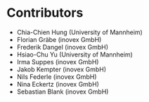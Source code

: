 # Contributors

* Chia-Chien Hung (University of Mannheim)
* Florian Gräbe (inovex GmbH)
* Frederik Dangel (inovex GmbH)
* Hsiao-Chu Yu (University of Mannheim)
* Irma Suppes (inovex GmbH)
* Jakob Kempter (inovex GmbH)
* Nils Federle (inovex GmbH)
* Nina Eckertz (inovex GmbH)
* Sebastian Blank (inovex GmbH)
